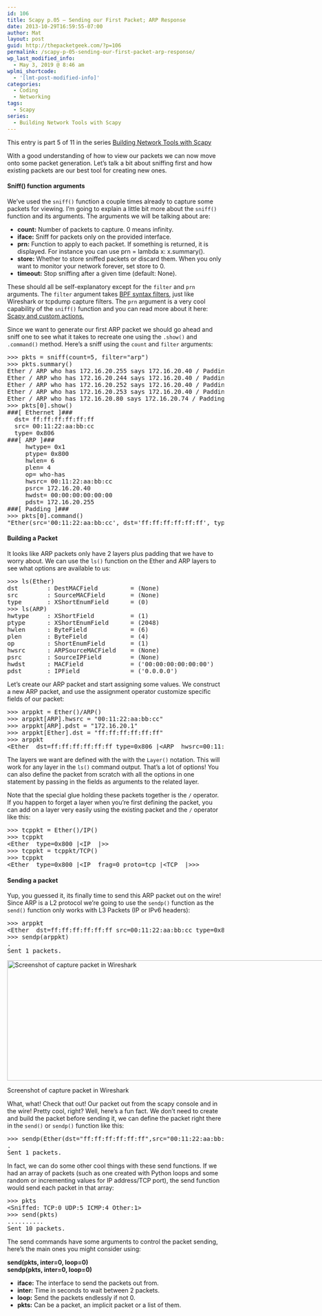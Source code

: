 ```yaml
---
id: 106
title: Scapy p.05 – Sending our First Packet; ARP Response
date: 2013-10-29T16:59:55-07:00
author: Mat
layout: post
guid: http://thepacketgeek.com/?p=106
permalink: /scapy-p-05-sending-our-first-packet-arp-response/
wp_last_modified_info:
  - May 3, 2019 @ 8:46 am
wplmi_shortcode:
  - '[lmt-post-modified-info]'
categories:
  - Coding
  - Networking
tags:
  - Scapy
series:
  - Building Network Tools with Scapy
---
```

<div class="seriesmeta">
  This entry is part 5 of 11 in the series <a href="https://thepacketgeek.com/series/building-network-tools-with-scapy/" class="series-13" title="Building Network Tools with Scapy">Building Network Tools with Scapy</a>
</div>

With a good understanding of how to view our packets we can now move onto some packet generation. Let&#8217;s talk a bit about sniffing first and how existing packets are our best tool for creating new ones.

#### Sniff() function arguments

We&#8217;ve used the `sniff()` function a couple times already to capture some packets for viewing. I&#8217;m going to explain a little bit more about the `sniff()` function and its arguments. <!--more-->The arguments we will be talking about are:

  * **count:** Number of packets to capture. 0 means infinity.
  * **iface:** Sniff for packets only on the provided interface.
  * **prn:** Function to apply to each packet. If something is returned, it is displayed. For instance you can use prn = lambda x: x.summary().
  * **store:** Whether to store sniffed packets or discard them. When you only want to monitor your network forever, set store to 0.
  * **timeout:** Stop sniffing after a given time (default: None).

These should all be self-explanatory except for the `filter` and `prn` arguments. The `filter` argument takes <a href="http://biot.com/capstats/bpf.html" target="_blank" rel="noopener noreferrer">BPF syntax filters</a>, just like Wireshark or tcpdump capture filters. The `prn` argument is a very cool capability of the `sniff()` function and you can read more about it here: <a href="http://thepacketgeek.com/scapy-sniffing-with-custom-actions-part-1/" target="_blank" rel="noopener noreferrer">Scapy and custom actions.</a>

Since we want to generate our first ARP packet we should go ahead and sniff one to see what it takes to recreate one using the `.show()` and `.command()` method. Here&#8217;s a sniff using the `count` and `filter` arguments:

<pre class="lang:default decode:true">&gt;&gt;&gt; pkts = sniff(count=5, filter="arp")
&gt;&gt;&gt; pkts.summary()
Ether / ARP who has 172.16.20.255 says 172.16.20.40 / Padding
Ether / ARP who has 172.16.20.244 says 172.16.20.40 / Padding
Ether / ARP who has 172.16.20.252 says 172.16.20.40 / Padding
Ether / ARP who has 172.16.20.253 says 172.16.20.40 / Padding
Ether / ARP who has 172.16.20.80 says 172.16.20.74 / Padding
&gt;&gt;&gt; pkts[0].show()
###[ Ethernet ]###
  dst= ff:ff:ff:ff:ff:ff
  src= 00:11:22:aa:bb:cc
  type= 0x806
###[ ARP ]###
     hwtype= 0x1
     ptype= 0x800
     hwlen= 6
     plen= 4
     op= who-has
     hwsrc= 00:11:22:aa:bb:cc
     psrc= 172.16.20.40
     hwdst= 00:00:00:00:00:00
     pdst= 172.16.20.255
###[ Padding ]###
&gt;&gt;&gt; pkts[0].command()
"Ether(src='00:11:22:aa:bb:cc', dst='ff:ff:ff:ff:ff:ff', type=2054)/ARP(hwdst='00:00:00:00:00:00', ptype=2048, hwtype=1, psrc='172.16.20.40', hwlen=6, plen=4, pdst='172.16.20.255', hwsrc='00:11:22:aa:bb:cc', op=2)"</pre>

#### Building a Packet

It looks like ARP packets only have 2 layers plus padding that we have to worry about. We can use the `ls()` function on the Ether and ARP layers to see what options are available to us:

<pre class="lang:default decode:true">&gt;&gt;&gt; ls(Ether)
dst        : DestMACField         = (None)
src        : SourceMACField       = (None)
type       : XShortEnumField      = (0)
&gt;&gt;&gt; ls(ARP)
hwtype     : XShortField          = (1)
ptype      : XShortEnumField      = (2048)
hwlen      : ByteField            = (6)
plen       : ByteField            = (4)
op         : ShortEnumField       = (1)
hwsrc      : ARPSourceMACField    = (None)
psrc       : SourceIPField        = (None)
hwdst      : MACField             = ('00:00:00:00:00:00')
pdst       : IPField              = ('0.0.0.0')</pre>

Let&#8217;s create our ARP packet and start assigning some values. We construct a new ARP packet, and use the assignment operator customize specific fields of our packet:

<pre class="lang:default decode:true ">&gt;&gt;&gt; arppkt = Ether()/ARP()
&gt;&gt;&gt; arppkt[ARP].hwsrc = "00:11:22:aa:bb:cc"
&gt;&gt;&gt; arppkt[ARP].pdst = "172.16.20.1"
&gt;&gt;&gt; arppkt[Ether].dst = "ff:ff:ff:ff:ff:ff"
&gt;&gt;&gt; arppkt
&lt;Ether  dst=ff:ff:ff:ff:ff:ff type=0x806 |&lt;ARP  hwsrc=00:11:22:aa:bb:cc pdst=172.16.20.1 |&gt;&gt;</pre>

The layers we want are defined with the with the `Layer()` notation. This will work for any layer in the `ls()` command output. That&#8217;s a lot of options! You can also define the packet from scratch with all the options in one statement by passing in the fields as arguments to the related layer.

Note that the special glue holding these packets together is the `/` operator. If you happen to forget a layer when you&#8217;re first defining the packet, you can add on a layer very easily using the existing packet and the `/` operator like this:

<pre class="lang:default decode:true ">&gt;&gt;&gt; tcppkt = Ether()/IP()
&gt;&gt;&gt; tcppkt
&lt;Ether  type=0x800 |&lt;IP  |&gt;&gt;
&gt;&gt;&gt; tcppkt = tcppkt/TCP()
&gt;&gt;&gt; tcppkt
&lt;Ether  type=0x800 |&lt;IP  frag=0 proto=tcp |&lt;TCP  |&gt;&gt;&gt;</pre>

#### Sending a packet

Yup, you guessed it, its finally time to send this ARP packet out on the wire! Since ARP is a L2 protocol we&#8217;re going to use the `sendp()` function as the `send()` function only works with L3 Packets (IP or IPv6 headers):

<pre class="lang:default decode:true ">&gt;&gt;&gt; arppkt
&lt;Ether  dst=ff:ff:ff:ff:ff:ff src=00:11:22:aa:bb:cc type=0x806 |&lt;ARP  hwsrc=00:11:22:aa:bb:cc pdst=172.16.20.1 |&gt;&gt;
&gt;&gt;&gt; sendp(arppkt)
.
Sent 1 packets.</pre>

<div id="attachment_116" style="width: 751px" class="wp-caption aligncenter">
  <a href="http://thepacketgeek.com/wp-content/uploads/2013/10/05-sent-arp-packet.png"><img aria-describedby="caption-attachment-116" class="size-full wp-image-116" src="//thepacketgeek.com/wp-content/uploads/2013/10/05-sent-arp-packet.png" alt="Screenshot of capture packet in Wireshark" width="741" height="279" srcset="https://thepacketgeek.com/wp-content/uploads/2013/10/05-sent-arp-packet.png 741w, https://thepacketgeek.com/wp-content/uploads/2013/10/05-sent-arp-packet-300x112.png 300w" sizes="(max-width: 741px) 100vw, 741px" /></a>
  
  <p id="caption-attachment-116" class="wp-caption-text">
    Screenshot of capture packet in Wireshark
  </p>
</div>

What, what! Check that out! Our packet out from the scapy console and in the wire! Pretty cool, right? Well, here&#8217;s a fun fact. We don&#8217;t need to create and build the packet before sending it, we can define the packet right there in the `send()` or `sendp()` function like this:

<pre class="lang:default decode:true  ">&gt;&gt;&gt; sendp(Ether(dst="ff:ff:ff:ff:ff:ff",src="00:11:22:aa:bb:cc")/ARP(hwsrc="00:11:22:aa:bb:cc",pdst="172.16.20.1"))
.
Sent 1 packets.</pre>

In fact, we can do some other cool things with these send functions. If we had an array of packets (such as one created with Python loops and some random or incrementing values for IP address/TCP port), the send function would send each packet in that array:

<pre class="lang:default decode:true ">&gt;&gt;&gt; pkts
&lt;Sniffed: TCP:0 UDP:5 ICMP:4 Other:1&gt;
&gt;&gt;&gt; send(pkts)
..........
Sent 10 packets.</pre>

The send commands have some arguments to control the packet sending, here&#8217;s the main ones you might consider using:

**send(pkts, inter=0, loop=0)  
sendp(pkts, inter=0, loop=0)**

  * **iface:** The interface to send the packets out from.
  * **inter:** Time in seconds to wait between 2 packets.
  * **loop:** Send the packets endlessly if not 0.
  * **pkts:** Can be a packet, an implicit packet or a list of them.